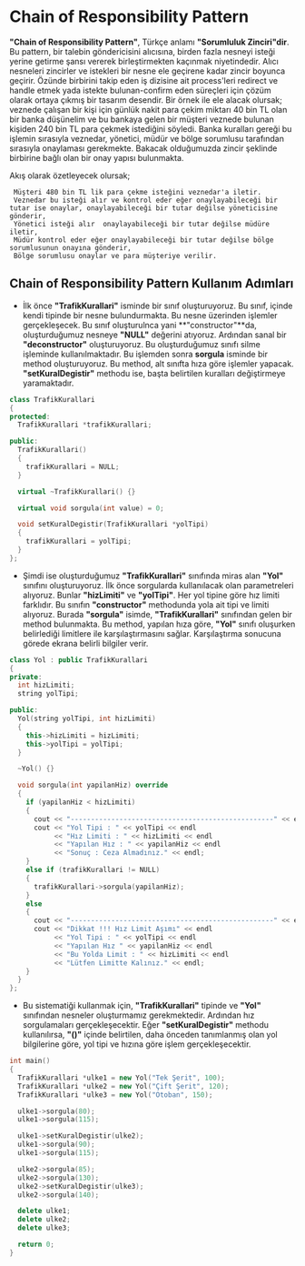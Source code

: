 # Chain of Responsibility Pattern

**"Chain of Responsibility Pattern"**, Türkçe anlamı **"Sorumluluk Zinciri"dir**. Bu pattern, bir talebin göndericisini alıcısına, birden fazla nesneyi isteği yerine getirme şansı vererek birleştirmekten kaçınmak niyetindedir. Alıcı nesneleri zincirler ve istekleri bir nesne ele geçirene kadar zincir boyunca geçirir. Özünde birbirini takip eden iş dizisine ait process'leri redirect ve handle etmek yada istekte bulunan-confirm eden süreçleri için çözüm olarak ortaya çıkmış bir tasarım desendir.
Bir örnek ile ele alacak olursak; veznede çalışan bir kişi için günlük nakit para çekim miktarı 40 bin TL olan bir banka düşünelim ve bu bankaya gelen bir müşteri veznede bulunan kişiden 240 bin TL para çekmek istediğini söyledi. Banka kuralları gereği bu işlemin sırasıyla veznedar, yönetici, müdür ve bölge sorumlusu tarafından sırasıyla onaylaması gerekmekte. Bakacak olduğumuzda zincir şeklinde birbirine bağlı olan bir onay yapısı bulunmakta. 

Akış olarak özetleyecek olursak;

     Müşteri 480 bin TL lik para çekme isteğini veznedar'a iletir.
     Veznedar bu isteği alır ve kontrol eder eğer onaylayabileceği bir tutar ise onaylar, onaylayabileceği bir tutar değilse yöneticisine gönderir,
     Yönetici isteği alır  onaylayabileceği bir tutar değilse müdüre iletir,
     Müdür kontrol eder eğer onaylayabileceği bir tutar değilse bölge sorumlusunun onayına gönderir,
     Bölge sorumlusu onaylar ve para müşteriye verilir.

## Chain of Responsibility Pattern Kullanım Adımları

* İlk önce **"TrafikKurallari"** isminde bir sınıf oluşturuyoruz. Bu sınıf, içinde kendi tipinde bir nesne bulundurmakta. Bu nesne üzerinden işlemler gerçekleşecek. Bu sınıf oluşturulnca yani **"constructor"**da, oluşturduğumuz nesneye **"NULL"** değerini atıyoruz. Ardından sanal bir **"deconstructor"** oluşturuyoruz. Bu oluşturduğumuz sınıfı silme işleminde kullanılmaktadır. Bu işlemden sonra **sorgula** isminde bir method oluşturuyoruz. Bu method, alt sınıfta hıza göre işlemler yapacak. **"setKuralDegistir"** methodu ise, başta belirtilen kuralları değiştirmeye yaramaktadır.

```cpp
class TrafikKurallari
{
protected:
  TrafikKurallari *trafikKurallari;

public:
  TrafikKurallari()
  {
    trafikKurallari = NULL;
  }

  virtual ~TrafikKurallari() {}

  virtual void sorgula(int value) = 0;

  void setKuralDegistir(TrafikKurallari *yolTipi)
  {
    trafikKurallari = yolTipi;
  }
};
```

* Şimdi ise oluşturduğumuz **"TrafikKurallari"** sınıfında miras alan **"Yol"** sınıfını oluşturuyoruz. İlk önce sorgularda kullanılacak olan parametreleri alıyoruz. Bunlar **"hizLimiti"** ve **"yolTipi"**. Her yol tipine göre hız limiti farklıdır. Bu sınıfın **"constructor"** methodunda yola ait tipi ve limiti alıyoruz. Burada **"sorgula"** isimde, **"TrafikKurallari"** sınıfından gelen bir method bulunmakta. Bu method, yapılan hıza göre, **"Yol"** sınıfı oluşurken belirlediği limitlere ile karşılaştırmasını sağlar. Karşılaştırma sonucuna görede ekrana belirli bilgiler verir.  

```cpp
class Yol : public TrafikKurallari
{
private:
  int hizLimiti;
  string yolTipi;

public:
  Yol(string yolTipi, int hizLimiti)
  {
    this->hizLimiti = hizLimiti;
    this->yolTipi = yolTipi;
  }

  ~Yol() {}

  void sorgula(int yapilanHiz) override
  {
    if (yapilanHiz < hizLimiti)
    {
      cout << "--------------------------------------------------" << endl;
      cout << "Yol Tipi : " << yolTipi << endl
           << "Hız Limiti : " << hizLimiti << endl
           << "Yapılan Hız : " << yapilanHiz << endl
           << "Sonuç : Ceza Almadınız." << endl;
    }
    else if (trafikKurallari != NULL)
    {
      trafikKurallari->sorgula(yapilanHiz);
    }
    else
    {
      cout << "--------------------------------------------------" << endl;
      cout << "Dikkat !!! Hız Limit Aşımı" << endl
           << "Yol Tipi : " << yolTipi << endl
           << "Yapılan Hız " << yapilanHiz << endl
           << "Bu Yolda Limit : " << hizLimiti << endl
           << "Lütfen Limitte Kalınız." << endl;
    }
  }
};
```

* Bu sistematiği kullanmak için, **"TrafikKurallari"** tipinde ve **"Yol"** sınıfından nesneler oluşturmamız gerekmektedir. Ardından hız sorgulamaları gerçekleşecektir. Eğer **"setKuralDegistir"** methodu kullanılırsa, **"()"** içinde belirtilen, daha önceden tanımlanmış olan yol bilgilerine göre, yol tipi ve hızına göre işlem gerçekleşecektir.

```cpp
int main()
{
  TrafikKurallari *ulke1 = new Yol("Tek Şerit", 100);
  TrafikKurallari *ulke2 = new Yol("Çift Şerit", 120);
  TrafikKurallari *ulke3 = new Yol("Otoban", 150);

  ulke1->sorgula(80);
  ulke1->sorgula(115);

  ulke1->setKuralDegistir(ulke2);
  ulke1->sorgula(90);
  ulke1->sorgula(115);

  ulke2->sorgula(85);
  ulke2->sorgula(130);
  ulke2->setKuralDegistir(ulke3);
  ulke2->sorgula(140);

  delete ulke1;
  delete ulke2;
  delete ulke3;

  return 0;
}
```